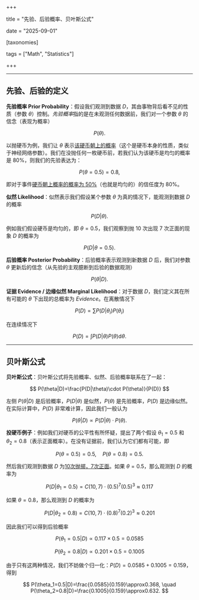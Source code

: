 +++

title = "先验、后验概率、贝叶斯公式"

date = "2025-09-01"

[taxonomies]

tags = ["Math", "Statistics"]

+++

---

## 先验、后验的定义

**先验概率 Prior Probability**：假设我们观测到数据 $D$，其由事物背后看不见的性质（参数 $\theta$）控制。*先验概率*指的是在未观测任何数据前，我们对一个参数 $\theta$ 的信念（表现为概率）

$$
P(\theta).
$$

以抛硬币为例，我们让 $\theta$ 表示<u>该硬币朝上的概率</u>（这个是硬币本身的性质，类似于神经网络参数）。我们在没抛任何一枚硬币前，若我们认为该硬币是均匀的概率是 $80\%$​，则我们的先验表达为：

$$
P(\theta = 0.5) = 0.8,
$$

即对于事件<u>硬币朝上概率的概率为 </u>​<u>$50\%$</u>（也就是均匀的）的信任度为 $80\%$​。

**似然 Likelihood**：似然表示我们假设某个参数 $\theta$ 为真的情况下，能观测到数据 $D$ 的概率

$$
P(D | \theta).
$$

例如我们假设硬币是均匀的，即 $\theta = 0.5$，我们观察到抛 $10$ 次出现 $7$ 次正面的现象 $D$ 的概率为

$$
P(D | \theta = 0.5).
$$

**后验概率 Posterior Probability**：后验概率表示观测到新数据 $D$ 后，我们对参数 $\theta$ 更新后的信念（从先验的主观臆断到后验的数据观测）

$$
P(\theta | D).
$$

**证据 Evidence / 边缘似然 Marginal Likelihood**：对于数据 $D$，我们定义其在所有可能的 $\theta$ 下出现的总概率为 *Evidence*。在离散情况下

$$
P(D) = \sum P(D|\theta_i) P(\theta_i)
$$

在连续情况下

$$
P(D) = \int P(D|\theta) P(\theta) \mathrm{d}\theta.
$$

---

## 贝叶斯公式

**贝叶斯公式**：贝叶斯公式将先验概率、似然、后验概率联系在了一起：

$$
P(\theta|D)=\frac{P(D|\theta)\cdot P(\theta)}{P(D)}
$$

左侧 $P(\theta | D)$ 是后验概率，$P(D|\theta)$ 是似然，$P(\theta)$ 是先验概率，$P(D)$ 是边缘似然。在实际计算中，$P(D)$ 非常难计算，因此我们一般认为

$$
P(\theta|D)\propto P(D|\theta)\cdot P(\theta).
$$

**投硬币例子**：例如我们对硬币的公平性有所怀疑，提出了两个假设 $\theta_1 = 0.5$ 和 $\theta_2 = 0.8$（表示正面概率）。在没有证据前，我们认为它们都有可能，即

$$
P(\theta = 0.5) = 0.5, \quad P(\theta = 0.8) = 0.5.
$$

然后我们观测到数据 $D$ 为<u>10次抛掷，7次正面</u>。如果 $\theta = 0.5$，那么观测到 $D$ 的概率为

$$
P(D|\theta_1=0.5)=C(10,7)\cdot(0.5)^7(0.5)^3\approx0.117
$$

如果 $\theta = 0.8$，那么观测到 $D$ 的概率为

$$
P(D|\theta_2=0.8)=C(10,7)\cdot(0.8)^7(0.2)^3\approx0.201
$$

因此我们可以得到后验概率

$$
P(\theta_1=0.5|D)\propto0.117\times0.5=0.0585
$$

$$
P(\theta_2=0.8|D)\propto0.201\times0.5=0.1005
$$

由于只有这两种情况，我们不妨做个归一化：$P(D) = 0.0585 + 0.1005 = 0.159$，得到

$$
P(\theta_1=0.5|D)=\frac{0.0585}{0.159}\approx0.368, \quad
P(\theta_2=0.8|D)=\frac{0.1005}{0.159}\approx0.632.
$$

‍
